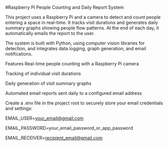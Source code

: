 #Raspberry Pi People Counting and Daily Report System

This project uses a Raspberry Pi and a camera to detect and count people entering a space in real-time. It tracks visit durations and generates daily summary graphs showing people flow patterns. At the end of each day, it automatically emails the report to the user.

The system is built with Python, using computer vision libraries for detection, and integrates data logging, graph generation, and email notifications.

Features
Real-time people counting with a Raspberry Pi camera

Tracking of individual visit durations

Daily generation of visit summary graphs

Automated email reports sent daily to a configured email address

Create a .env file in the project root to securely store your email credentials and settings:

EMAIL_USER=your_email@gmail.com

EMAIL_PASSWORD=your_email_password_or_app_password

EMAIL_RECEIVER=recipient_email@gmail.com
